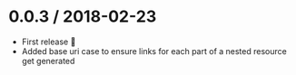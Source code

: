 0.0.3 / 2018-02-23
==================

* First release :tada:
* Added base uri case to ensure links for each part of a nested resource get generated
